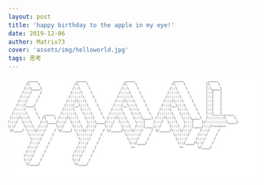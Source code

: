 ```yaml
---
layout: post
title: 'happy birthday to the apple in my eye!'
date: 2019-12-06
author: Matrix73
cover: 'assets/img/helloworld.jpg'
tags: 思考
---
```

![pic](assets/img/pic.jpg)